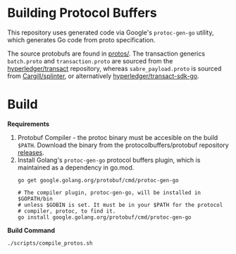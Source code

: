 # Building Protocol Buffers
This repository uses generated code via Google's `protoc-gen-go`
utility, which generates Go code from proto specification.

The source protobufs are found in [protos/](protos/). The transaction
generics `batch.proto` and `transaction.proto` are sourced from the
[hyperledger/transact](https://github.com/hyperledger/transact/tree/master/libtransact/protos) repository, whereas `sabre_payload.proto` is
sourced from [Cargill/splinter](https://github.com/Cargill/splinter/blob/master/examples/gameroom/gameroom-app/sabre_proto/sabre_payload.proto), or alternatively [hyperledger/transact-sdk-go](https://github.com/hyperledger/transact-sdk-javascript/tree/master/protos).

# Build
**Requirements**
1. Protobuf Compiler - the protoc binary must be accesible on the build
`$PATH`. Download the binary from the protocolbuffers/protobuf
repository [releases](https://github.com/protocolbuffers/protobuf/releases).
2. Install Golang's `protoc-gen-go` protocol buffers plugin, which is
maintained as a dependency in go.mod.
    ```shell
    go get google.golang.org/protobuf/cmd/protoc-gen-go

    # The compiler plugin, protoc-gen-go, will be installed in $GOPATH/bin
    # unless $GOBIN is set. It must be in your $PATH for the protocol
    # compiler, protoc, to find it.
    go install google.golang.org/protobuf/cmd/protoc-gen-go
    ```

**Build Command**
```shell
./scripts/compile_protos.sh
```
